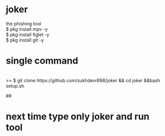 # joker
the phishing tool <br>
$ pkg install mpv -y <br>
$ pkg install figlet -y <br>
$ pkg install git -y <br> 
<h1> single command </h1> <br>
>> $ git clone https://github.com/sukhdevr898/joker && cd joker &&bash setup.sh <br>


##<h1>next time type only joker and run tool </h1> <br>
